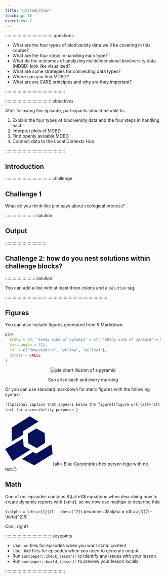 ```yaml
---
title: "Introduction"
teaching: 10
exercises: 2
---
```


:::::::::::::::::::::::::::::::::::::: questions 

- What are the four types of biodiversity data we'll be covering in this course? 
- What are the four steps in handling each type?
- What do the outcomes of analyzing multidimensional biodiversity data (MDBD) look like visualized? 
- What are some strategies for connecting data types?
- Where can you find MDBD?
- What are are CARE principles and why are they important?

::::::::::::::::::::::::::::::::::::::::::::::::

::::::::::::::::::::::::::::::::::::: objectives

After following this episode, participants should be able to...

1. Explain the four types of biodiversity data and the four steps in handling each
2. Interpret plots of MDBD
3. Find openly avaiable MDBD
4. Connect data to the Local Contexts Hub

::::::::::::::::::::::::::::::::::::::::::::::::

## Introduction

::::::::::::::::::::::::::::::::::::: challenge 

## Challenge 1

What do you think this plot says about ecological process?

:::::::::::::::::::::::: solution 

## Output

:::::::::::::::::::::::::::::::::


## Challenge 2: how do you nest solutions within challenge blocks?

:::::::::::::::::::::::: solution 

You can add a line with at least three colons and a `solution` tag.

:::::::::::::::::::::::::::::::::
::::::::::::::::::::::::::::::::::::::::::::::::

## Figures

You can also include figures generated from R Markdown:


```r
pie(
  c(Sky = 78, "Sunny side of pyramid" = 17, "Shady side of pyramid" = 5), 
  init.angle = 315, 
  col = c("deepskyblue", "yellow", "yellow3"), 
  border = FALSE
)
```

<div class="figure" style="text-align: center">
<img src="fig/introduction-rendered-pyramid-1.png" alt="pie chart illusion of a pyramid"  />
<p class="caption">Sun arise each and every morning</p>
</div>

Or you can use standard markdown for static figures with the following syntax:

`![optional caption that appears below the figure](figure url){alt='alt text for
accessibility purposes'}`

![You belong in The Carpentries!](https://raw.githubusercontent.com/carpentries/logo/master/Badge_Carpentries.svg){alt='Blue Carpentries hex person logo with no text.'}

## Math

One of our episodes contains $\LaTeX$ equations when describing how to create
dynamic reports with {knitr}, so we now use mathjax to describe this:

`$\alpha = \dfrac{1}{(1 - \beta)^2}$` becomes: $\alpha = \dfrac{1}{(1 - \beta)^2}$

Cool, right?

::::::::::::::::::::::::::::::::::::: keypoints 

- Use `.md` files for episodes when you want static content
- Use `.Rmd` files for episodes when you need to generate output
- Run `sandpaper::check_lesson()` to identify any issues with your lesson
- Run `sandpaper::build_lesson()` to preview your lesson locally

::::::::::::::::::::::::::::::::::::::::::::::::

[r-markdown]: https://rmarkdown.rstudio.com/

